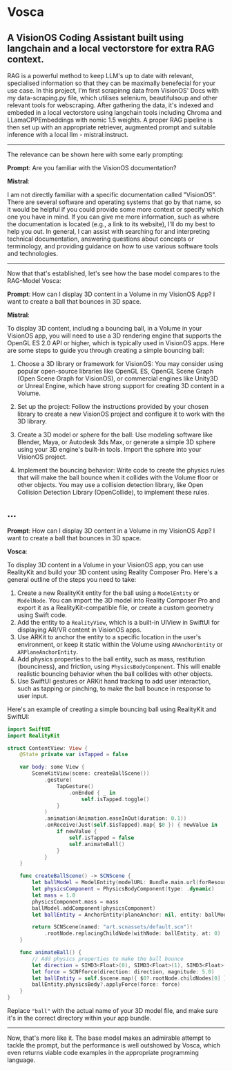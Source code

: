 # Vosca
A VisionOS Coding Assistant built using langchain and a local vectorstore for extra RAG context.
-----

RAG is a powerful method to keep LLM's up to date with relevant, specialised information so that they can be maximally benefecial for your use case. In this project, I'm first scrapinng data from VisionOS' Docs with my data-scraping.py file, which utilises selenium, beautifulsoup and other relevant tools for webscraping. After gathering the data, it's indexed and embeded in a local vectorstore using langchain tools including Chroma and LLamaCPPEmbeddings with nomic 1.5 weights. A proper RAG pipeline is then set up with an appropriate retriever, augmented prompt and suitable inference with a local llm - mistral:instruct. 

-----

The relevance can be shown here with some early prompting:

**Prompt**: Are you familiar with the VisionOS documentation?

**Mistral**:

I am not directly familiar with a specific documentation called "VisionOS". There are several software and operating systems that go by that name, so it would be helpful if you could provide some more context or specify which one you have in mind. If you can give me more information, such as where the documentation is located (e.g., a link to its website), I'll do my best to help you out. In general, I can assist with searching for and interpreting technical documentation, answering questions about concepts or terminology, and providing guidance on how to use various software tools and technologies.

----

Now that that's established, let's see how the base model compares to the RAG-Model Vosca:

**Prompt**: How can I display 3D content in a Volume in my VisionOS App? I want to create a ball that bounces in 3D space.

**Mistral**:

 To display 3D content, including a bouncing ball, in a Volume in your VisionOS app, you will need to use a 3D rendering engine that supports the OpenGL ES 2.0 API or higher, which is typically used in VisionOS apps. Here are some steps to guide you through creating a simple bouncing ball:

1. Choose a 3D library or framework for VisionOS: You may consider using popular open-source libraries like OpenGL ES, OpenGL Scene Graph (Open Scene Graph for VisionOS), or commercial engines like Unity3D or Unreal Engine, which have strong support for creating 3D content in a Volume.

2. Set up the project: Follow the instructions provided by your chosen library to create a new VisionOS project and configure it to work with the 3D library.

3. Create a 3D model or sphere for the ball: Use modeling software like Blender, Maya, or Autodesk 3ds Max, or generate a simple 3D sphere using your 3D engine's built-in tools. Import the sphere into your VisionOS project.

4. Implement the bouncing behavior: Write code to create the physics rules that will make the ball bounce when it collides with the Volume floor or other objects. You may use a collision detection library, like Open Collision Detection Library (OpenCollide), to implement these rules.

...
----
**Prompt**: How can I display 3D content in a Volume in my VisionOS App? I want to create a ball that bounces in 3D space.

**Vosca**:

 To display 3D content in a Volume in your VisionOS app, you can use RealityKit and build your 3D content using Reality Composer Pro. Here's a general outline of the steps you need to take:

1. Create a new RealityKit entity for the ball using a `ModelEntity` or `ModelNode`. You can import the 3D model into Reality Composer Pro and export it as a RealityKit-compatible file, or create a custom geometry using Swift code.
2. Add the entity to a `RealityView`, which is a built-in UIView in SwiftUI for displaying AR/VR content in VisionOS apps.
3. Use ARKit to anchor the entity to a specific location in the user's environment, or keep it static within the Volume using `ARAnchorEntity` or `ARPlaneAnchorEntity`.
4. Add physics properties to the ball entity, such as mass, restitution (bounciness), and friction, using `PhysicsBodyComponent`. This will enable realistic bouncing behavior when the ball collides with other objects.
5. Use SwiftUI gestures or ARKit hand tracking to add user interaction, such as tapping or pinching, to make the ball bounce in response to user input.

Here's an example of creating a simple bouncing ball using RealityKit and SwiftUI:

```swift
import SwiftUI
import RealityKit

struct ContentView: View {
    @State private var isTapped = false

    var body: some View {
        SceneKitView(scene: createBallScene())
            .gesture(
                TapGesture()
                    .onEnded { _ in
                        self.isTapped.toggle()
                }
            )
            .animation(Animation.easeInOut(duration: 0.1))
            .onReceive(Just(self.$isTapped).map{ $0 }) { newValue in
                if newValue {
                    self.isTapped = false
                    self.animateBall()
                }
            }
    }

    func createBallScene() -> SCNScene {
        let ballModel = ModelEntity(modelURL: Bundle.main.url(forResource: "ball", withExtension: "usdz"))!
        let physicsComponent = PhysicsBodyComponent(type: .dynamic)
        let mass = 1.0
        physicsComponent.mass = mass
        ballModel.addComponent(physicsComponent)
        let ballEntity = AnchorEntity(planeAnchor: nil, entity: ballModel)

        return SCNScene(named: "art.scnassets/default.scn")!
            .rootNode.replacingChildNode(withNode: ballEntity, at: 0)
    }

    func animateBall() {
        // Add physics properties to make the ball bounce
        let direction = SIMD3<Float>(0), SIMD3<Float>(1), SIMD3<Float>(0)
        let force = SCNFforce(direction: direction, magnitude: 5.0)
        let ballEntity = self.$scene.map({ $0?.rootNode.childNodes[0] })!
        ballEntity.physicsBody?.applyForce(force: force)
    }
}
```

Replace `"ball"` with the actual name of your 3D model file, and make sure it's in the correct directory within your app bundle.

---

Now, that's more like it. The base model makes an admirable attempt to tackle the prompt, but the performance is well outshowed by Vosca, which even returns viable code examples in the appropriate programming language. 
